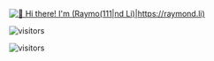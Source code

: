 


[<img src="https://raw.githubusercontent.com/Raymo111/Raymo111/master/intro.gif" alt="👋 Hi there! I'm (Raymo(111|nd Li)|https://raymond.li)" title="👋 Hi there! I'm (Raymo(111|nd Li)|https://raymond.li)"/>](https://raymond.li/)

![visitors](https://vbr.nathanchung.dev/badge?page_id=Bojjiiii&color=00cf00)


![visitors](https://vbr.nathanchung.dev/badge?page_id=Raymo111.Raymo111&color=00cf00)

